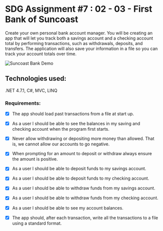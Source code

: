 # SDG Assignment #7 : 02 - 03 - First Bank of Suncoast

Create your own personal bank account manager. You will be creating an app that will let you track both a savings account and a checking account total by performing transactions, such as withdrawals, deposits, and transfers. The application will also save your information in a file so you can track your account totals over time.

![Suncoast Bank Demo](https://github.com/codyb23/SDG-GIFS/blob/master/SuncoastBank.gif)

## Technologies used:
.NET 4.7.1, C#, MVC, LINQ

### Requirements:

- [x] The app should load past transactions from a file at start up.
- [x] As a user I should be able to see the balances in my saving and checking account when the program first starts.
- [x] Never allow withdrawing or depositing more money than allowed. That is, we cannot allow our accounts to go negative.
- [x] When prompting for an amount to deposit or withdraw always ensure the amount is positive.
- [x] As a user I should be able to deposit funds to my savings account.
- [x] As a user I should be able to deposit funds to my checking account.
- [x] As a user I should be able to withdraw funds from my savings account.
- [x] As a user I should be able to withdraw funds from my checking account.
- [x] As a user I should be able to see my account balances.
- [x] The app should, after each transaction, write all the transactions to a file using a standard format.

